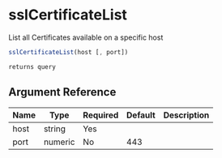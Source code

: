 # sslCertificateList

List all Certificates available on a specific host

```javascript
sslCertificateList(host [, port])
```

```javascript
returns query
```

## Argument Reference

| Name | Type | Required | Default | Description |
| --- | --- | --- | --- | --- |
| host | string | Yes |  |  |
| port | numeric | No | 443 |  |
